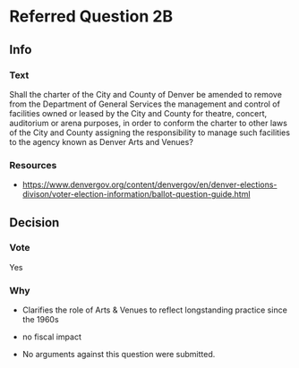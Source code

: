 # Referred Question 2B

## Info

### Text

Shall the charter of the City and County of Denver be amended to remove from the Department of General Services the management and control of facilities owned or leased by the City and County for theatre, concert, auditorium or arena purposes, in order to conform the charter to other laws of the City and County assigning the responsibility to manage such facilities to the agency known as Denver Arts and Venues?

### Resources

- https://www.denvergov.org/content/denvergov/en/denver-elections-divison/voter-election-information/ballot-question-guide.html

## Decision

### Vote

Yes

### Why

- Clarifies the role of Arts & Venues to reflect longstanding practice since the 1960s

- no fiscal impact

- No arguments against this question were submitted.
